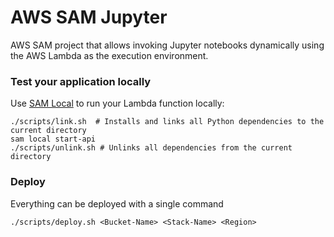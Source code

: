 # AWS SAM Jupyter 

AWS SAM project that allows invoking Jupyter notebooks dynamically using the AWS Lambda as the execution environment.


### Test your application locally ###

Use [SAM Local](https://github.com/awslabs/aws-sam-local) to run your Lambda function locally:
    
    ./scripts/link.sh  # Installs and links all Python dependencies to the current directory
    sam local start-api
    ./scripts/unlink.sh # Unlinks all dependencies from the current directory

### Deploy ###

Everything can be deployed with a single command

    ./scripts/deploy.sh <Bucket-Name> <Stack-Name> <Region>
